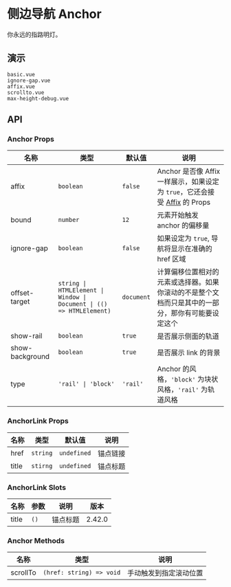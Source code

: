 # 侧边导航 Anchor

<!--single-column-->

你永远的指路明灯。

## 演示

```demo
basic.vue
ignore-gap.vue
affix.vue
scrollto.vue
max-height-debug.vue
```

## API

### Anchor Props

| 名称 | 类型 | 默认值 | 说明 |
| --- | --- | --- | --- |
| affix | `boolean` | `false` | Anchor 是否像 Affix 一样展示，如果设定为 `true`，它还会接受 [Affix](affix#Affix-Props) 的 Props |
| bound | `number` | `12` | 元素开始触发 anchor 的偏移量 |
| ignore-gap | `boolean` | `false` | 如果设定为 `true`, 导航将显示在准确的 href 区域 |
| offset-target | `string \| HTMLElement \| Window \| Document \| (() => HTMLElement)` | `document` | 计算偏移位置相对的元素或选择器。如果你滚动的不是整个文档而只是其中的一部分，那你有可能要设定这个 |
| show-rail | `boolean` | `true` | 是否展示侧面的轨道 |
| show-background | `boolean` | `true` | 是否展示 link 的背景 |
| type | `'rail' \| 'block'` | `'rail'` | Anchor 的风格，`'block'` 为块状风格，`'rail'` 为轨道风格 |

### AnchorLink Props

| 名称  | 类型     | 默认值      | 说明     |
| ----- | -------- | ----------- | -------- |
| href  | `string` | `undefined` | 锚点链接 |
| title | `stirng` | `undefined` | 锚点标题 |

### AnchorLink Slots

| 名称  | 参数 | 说明     | 版本   |
| ----- | ---- | -------- | ------ |
| title | `()` | 锚点标题 | 2.42.0 |

### Anchor Methods

| 名称     | 类型                     | 说明                   |
| -------- | ------------------------ | ---------------------- |
| scrollTo | `(href: string) => void` | 手动触发到指定滚动位置 |
